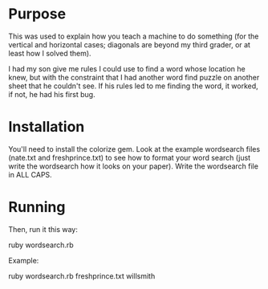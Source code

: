 # Purpose

This was used to explain how you teach a machine to do something (for the
vertical and horizontal cases; diagonals are beyond my third grader, or at
least how I solved them).

I had my son give me rules I could use to find a word whose location he knew,
but with the constraint that I had another word find puzzle on another sheet
that he couldn't see. If his rules led to me finding the word, it worked,
if not, he had his first bug.

# Installation

You'll need to install the colorize gem. Look at the example wordsearch files
(nate.txt and freshprince.txt) to see how to format your word search (just write
the wordsearch how it looks on your paper). Write the wordsearch file in ALL CAPS.

# Running

Then, run it this way:

ruby wordsearch.rb <puzzle text file> <word to find>

Example:

ruby wordsearch.rb freshprince.txt willsmith
